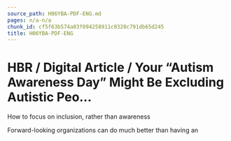 ```yaml
---
source_path: H06YBA-PDF-ENG.md
pages: n/a-n/a
chunk_id: cf5f63b574a03f094258911c0320c791db65d245
title: H06YBA-PDF-ENG
---
```

# HBR / Digital Article / Your “Autism Awareness Day” Might Be Excluding Autistic Peo…

How to focus on inclusion, rather than awareness

Forward-looking organizations can do much better than having an
